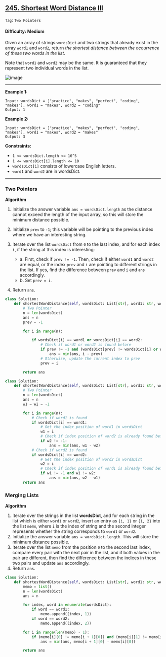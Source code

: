 ## [245. Shortest Word Distance III](https://leetcode.com/problems/shortest-word-distance-iii/)

```Tag```: ```Two Pointers```

#### Difficulty: Medium

Given an array of strings ```wordsDict``` and two strings that already exist in the array ```word1``` and ```word2```, return _the shortest distance between the occurrence of these two words in the list_.

Note that ```word1``` and ```word2``` may be the same. It is guaranteed that they represent two individual words in the list.

![image](https://user-images.githubusercontent.com/35042430/229265737-b0aec0f3-2b4c-45e8-a545-79b6c1ee43bc.png)

---
 
__Example 1:__

```
Input: wordsDict = ["practice", "makes", "perfect", "coding", "makes"], word1 = "makes", word2 = "coding"
Output: 1
```

__Example 2:__
```
Input: wordsDict = ["practice", "makes", "perfect", "coding", "makes"], word1 = "makes", word2 = "makes"
Output: 3
```

__Constraints:__

- ```1 <= wordsDict.length <= 10^5```
- ```1 <= wordsDict[i].length <= 10```
- ```wordsDict[i]``` consists of lowercase English letters.
- ```word1``` and ```word2``` are in wordsDict.

---

### Two Pointers

__Algorithm__

1. Initialize the answer variable ```ans = wordsDict.length``` as the distance cannot exceed the length of the input array, so this will store the minimum distance possible.

2. Initialize ```prev``` to ```-1```; this variable will be pointing to the previous index where we have an interesting string.

3. Iterate over the list ```wordsDict``` from ```0``` to the last index, and for each index ```i```, if the string at this index is interesting:

    - a. First, check if ```prev != -1```. Then, check if either ```word1``` and ```word2``` are equal, or the index ```prev``` and ```i``` are pointing to different strings in the list. If yes, find the difference between ```prev``` and ```i``` and ```ans``` accordingly.
    - b. Set ```prev = i```.

4. Return ```ans```.

```Python
class Solution:
    def shortestWordDistance(self, wordsDict: List[str], word1: str, word2: str) -> int:
        # Two Pointer
        n = len(wordsDict)
        ans = n
        prev = -1

        for i in range(n):

            if wordsDict[i] == word1 or wordsDict[i] == word2:
                # Check if word1 or word2 is found before
                if prev != -1 and (wordsDict[prev] != wordsDict[i] or word1 == word2):
                    ans = min(ans, i - prev)
                # Otherwise, update the current index to prev
                prev = i

        return ans
```

```Python
class Solution:
    def shortestWordDistance(self, wordsDict: List[str], word1: str, word2: str) -> int:
        # Two Pointer
        n = len(wordsDict)
        ans = n
        w1 = w2 = -1

        for i in range(n):
            # Check if word1 is found
            if wordsDict[i] == word1:
                # Get the index position of word1 in wordsDict
                w1 = i
                # Check if index position of word2 is already found before
                if w2 != -1:
                    ans = min(ans, w1 - w2)
            # Check if word2 is found
            if wordsDict[i] == word2:
                # Get the index position of word2 in wordsDict
                w2 = i
                # Check if index position of word1 is already found before and w1 and w2 are not the same element in wordsDict
                if w1 != -1 and w1 != w2:
                    ans = min(ans, w2 - w1)
        return ans
```

### Merging Lists

__Algorithm__

1. Iterate over the strings in the list __wordsDict__, and for each string in the list which is either ```word1``` or ```word2```, insert an entry as ```{i, 1}``` or ```{i, 2}``` into the list ```memo```, where ```i``` is the index of string and the second integer represents whether the string corresponds to ```word1``` or ```word2```.
2. Initialize the answer variable ```ans = wordsDict.length```. This will store the minimum distance possible.
3. Iterate over the list ```memo``` from the position ```0``` to the second last index, compare every pair with the next pair in the list, and if both values in the pair are different, then find the difference between the indices in these two pairs and update ```ans``` accordingly.
4. Return ```ans```.

```Python
class Solution:
    def shortestWordDistance(self, wordsDict: List[str], word1: str, word2: str) -> int:
        memo = list()
        n = len(wordsDict)
        ans = n

        for index, word in enumerate(wordsDict):
            if word == word1:
                memo.append((index, 1))
            if word == word2:
                memo.append((index, 2))

        for i in range(len(memo) - 1):
            if (memo[i][0] != memo[i + 1][0]) and (memo[i][1] != memo[i + 1][1]):
                ans = min(ans, memo[i + 1][0] - memo[i][0])

        return ans
```
